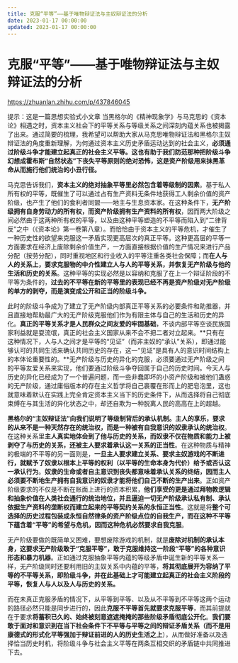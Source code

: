 ```yaml
---
title: 克服“平等”——基于唯物辩证法与主奴辩证法的分析
date: 2023-01-17 00:00:00
updated: 2023-01-17 00:00:00
---
```


# 克服“平等”——基于唯物辩证法与主奴辩证法的分析

https://zhuanlan.zhihu.com/p/437846045

提示：这是一篇思想实验式小文章
当黑格尔的《精神现象学》与马克思的《资本论》相遇之时，资本主义社会下的平等关系与等级关系之间深刻内蕴关系也被揭露了出来。通过简要的梳理，我希望可以帮助大家从马克思唯物辩证法和黑格尔主奴辩证法的角度重新理解，为何通过资本主义历史矛盾运动达到的社会主义，**必须通过阶级斗争才能建立起真正的社会主义平等。这也有助于我们防范那种把阶级斗争幻想成霍布斯“自然状态”下丧失平等原则的绝对恐怖，这是资产阶级用来抹黑革命从而施行他们统治的小丑行径。**

马克思告诉我们，**资本主义的绝对抽象平等里必然包含着等级制的因素**。基于私人所有权的平等，既催生了可以通过占有生产资料无条件地获得工人剩余价值的资产阶级，也产生了他们的食利者同盟——地主与生息资本家。在这种条件下，**无产阶级拥有自身劳动力的所有权，而资产阶级拥有生产资料的所有权**，因而两大阶级之间必然由于这两种所有权的平等，以及由这种平等塑造的不平等而陷入到“二律背反”之中（《资本论》第一卷第八章）。而恰恰由于资本主义的平等危机，才催生了一种历史性的欲望来克服这一矛盾实现更高层次的真正平等。这种更高层的平等一方面要求在经济上废除剩余价值生产，一方面直接根据价值的生产情况来进行产品分配（按劳分配），同时重视地区和行业收入的平等注重各类社会保障；而**在人与人的关系上，要求克服物的中介性建立人与人的平等关系，并恢复无产阶级与他的生活和历史的关系**。这种平等的实现必然是以容纳和克服了在上一个辩证阶段的不平等为条件的，**过去的不平等在新的平等里的表现已经不再是资产阶级对无产阶级的单方的剥夺，而是演变成公开和正当的阶级斗争。**

此时的阶级斗争成为了建立了无产阶级内部真正平等关系的必要条件和助推器，并且直接地帮助最广大的无产阶级克服他们作为有限主体与自己的生活和历史的异化。**真正的平等关系才是人民群众之间友爱的牢固基础**，不谈内部平等空谈民族国家利益就是耍流氓，真正的社会主义国家从来不会不把二者对立起来。**只有在这种情况下，人与人之间才是平等的“见证”（而非主奴的“承认”关系），即通过能够认可的共同生活来确认共同历史的存在，这一“见证”是具有人的意识时间结构上的本体论重要性的。**无产阶级与历史的异化的克服，必须要通过无产阶级之间的平等友爱关系来实现，他们要通过阶级斗争夺回属于自己的历史时间。今天人与历史的异化已经成为了一个普遍问题，而一些非蠢即坏的小资产阶级和被他们蛊惑的无产阶级，通过庸俗版本的存在主义哲学将自己裹覆在形而上的肥皂泡里，这也就意味着默认在实践上完全肯定资本主义当下的历史条件下，从而选择将自己彻底束缚在与其生活的异化状态之中，却还自欺为一种脱离人民的高高在上的超越。

**黑格尔的“主奴辩证法”向我们说明了等级制背后的承认机制。主人的享乐，要求的从来不是一种天然存在的统治权，而是一种被有自我意识的奴隶承认的统治权**。在这种关系里**主人真实地体会到了他与历史的关系，而奴隶不仅在物质和能力上被剥夺了与历史的关系，还被主人要求着承认这一关系的正当性**。在这种物质与精神的极端的不平等的另一面则是，**一旦主人要求建立关系、要求主奴游戏的不断进行，就赋予了奴隶以根本上平等的权利（以平等的生命本身为代价）给予或否认这一承认行为**。**奴隶的生命或者自主意识到丧失都意味着承认关系的终结，因而主人必须要不断地生产拥有自我意识的奴隶才能将他们自己不断的生产出来**。正如资产阶级要求的不仅是不断在账面上进行的资本积累，**他们享受的更是通过拜物教逻辑和抽象价值在人类社会通行的统治地位，并且逼迫一切无产阶级承认私有制、承认依据生产资料的垄断权而建立起来的平等契约关系的永恒正当性**。这就是将**整个可选择的历史过程包装成永恒自然律条的资产阶级点位的自我生产，而在这种不平等下蕴含着“平等”的希望与危机，因而这种危机必然要求自我克服**。

无产阶级要做的既简单又困难，要想废除游戏的机制，就是**废除对机制的承认本身，这要求无产阶级敢于“克服平等”，敢于克服维持这一阶段“平等”的各种意识形态和暴力机器**。正如通过克服抽象平等内蕴的等级矛盾中诞生新的平等关系一样，无产阶级同时还要利用旧的主奴关系中内蕴的平等，**将其彻底展开为容纳了平等的不平等关系，即阶级斗争，并在此基础上才可能建立起真正的社会主义阶段的平等，恢复人与人以及人与历史的关系。**

而在未真正克服矛盾的情况下，从平等到平等、以及从不平等到不平等这两个运动的路径必然只能是同步进行的，因此**克服不平等首先就要求克服平等**，而其前提就在于要求**将蓄积已久的、始终被刻意遮遮掩掩的那些阶级矛盾彻底公开化**。**我们要敢于面对和意识到在当下社会条件下不平等与平等之间的辩证矛盾关系（而不是用康德式的形式化平等强加于辩证前进的人的历史生活之上**），从而做好准备以及选择恰当历史时机，将阶级斗争与社会主义平等在两条互相交织的矛盾链中共同推进下去。
